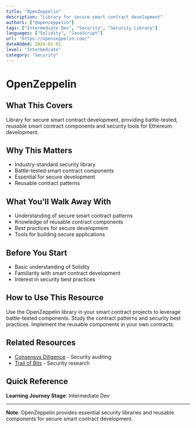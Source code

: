 ```yaml
---
title: "OpenZeppelin"
description: "Library for secure smart contract development"
authors: ["@openzeppelin"]
tags: ["Intermediate Dev", "Security", "Security Library"]
languages: ["Solidity", "JavaScript"]
url: "https://openzeppelin.com/"
dateAdded: 2024-01-01
level: "Intermediate"
category: "Security"
---
```


# OpenZeppelin

## What This Covers

Library for secure smart contract development, providing battle-tested, reusable smart contract components and security tools for Ethereum development.

## Why This Matters

- Industry-standard security library
- Battle-tested smart contract components
- Essential for secure development
- Reusable contract patterns

## What You'll Walk Away With

- Understanding of secure smart contract patterns
- Knowledge of reusable contract components
- Best practices for secure development
- Tools for building secure applications

## Before You Start

- Basic understanding of Solidity
- Familiarity with smart contract development
- Interest in security best practices

## How to Use This Resource

Use the OpenZeppelin library in your smart contract projects to leverage battle-tested components. Study the contract patterns and security best practices. Implement the reusable components in your own contracts.

## Related Resources

- [Consensys Diligence](https://consensys.net/diligence/) - Security auditing
- [Trail of Bits](https://www.trailofbits.com/) - Security research

## Quick Reference

**Learning Journey Stage**: Intermediate Dev

---

**Note**: OpenZeppelin provides essential security libraries and reusable components for secure smart contract development. 